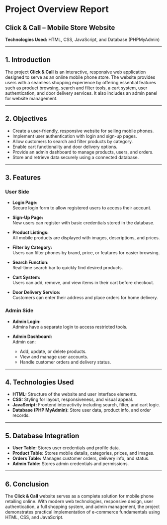 
# Project Overview Report

## Click & Call – Mobile Store Website  
**Technologies Used:** HTML, CSS, JavaScript, and Database (PHPMyAdmin)

---

## 1. Introduction

The project **Click & Call** is an interactive, responsive web application designed to serve as an online mobile phone store. The website provides users with a seamless shopping experience by offering essential features such as product browsing, search and filter tools, a cart system, user authentication, and door delivery services. It also includes an admin panel for website management.

---

## 2. Objectives

- Create a user-friendly, responsive website for selling mobile phones.  
- Implement user authentication with login and sign-up pages.  
- Allow customers to search and filter products by category.  
- Enable cart functionality and door delivery options.  
- Provide an admin dashboard to manage products, users, and orders.  
- Store and retrieve data securely using a connected database.

---

## 3. Features

### User Side

- **Login Page:**  
  Secure login form to allow registered users to access their account.

- **Sign-Up Page:**  
  New users can register with basic credentials stored in the database.

- **Product Listings:**  
  All mobile products are displayed with images, descriptions, and prices.

- **Filter by Category:**  
  Users can filter phones by brand, price, or features for easier browsing.

- **Search Function:**  
  Real-time search bar to quickly find desired products.

- **Cart System:**  
  Users can add, remove, and view items in their cart before checkout.

- **Door Delivery Service:**  
  Customers can enter their address and place orders for home delivery.

### Admin Side

- **Admin Login:**  
  Admins have a separate login to access restricted tools.

- **Admin Dashboard:**  
  Admin can:  
  - Add, update, or delete products.  
  - View and manage user accounts.  
  - Handle customer orders and delivery status.

---

## 4. Technologies Used

- **HTML:** Structure of the website and user interface elements.  
- **CSS:** Styling for layout, responsiveness, and visual appeal.  
- **JavaScript:** Frontend interactivity including search, filter, and cart logic.  
- **Database (PHP MyAdmin):** Store user data, product info, and order records.

---

## 5. Database Integration

- **User Table:** Stores user credentials and profile data.  
- **Product Table:** Stores mobile details, categories, prices, and images.  
- **Orders Table:** Manages customer orders, delivery info, and status.  
- **Admin Table:** Stores admin credentials and permissions.

---

## 6. Conclusion

The **Click & Call** website serves as a complete solution for mobile phone retailing online. With modern web technologies, responsive design, user authentication, a full shopping system, and admin management, the project demonstrates practical implementation of e-commerce fundamentals using HTML, CSS, and JavaScript.
